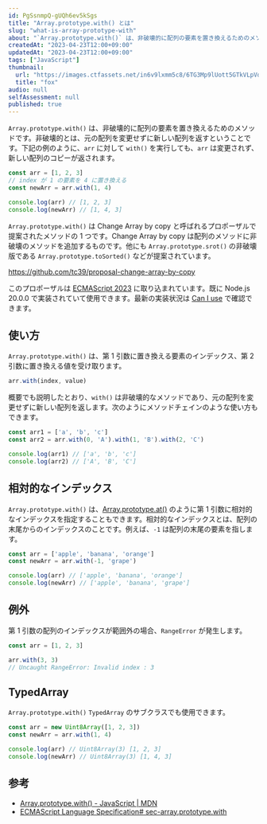 ```yaml
---
id: PgSsnmpQ-gUQh6ev5kSgs
title: "Array.prototype.with() とは"
slug: "what-is-array-prototype-with"
about: "`Array.prototype.with()` は、非破壊的に配列の要素を置き換えるためのメソッドです。非破壊的とは、元の配列を変更せずに新しい配列を返すということです。`arr` に対して `with()` を実行しても、`arr` は変更されず、新しい配列のコピーが返されます。"
createdAt: "2023-04-23T12:00+09:00"
updatedAt: "2023-04-23T12:00+09:00"
tags: ["JavaScript"]
thumbnail:
  url: "https://images.ctfassets.net/in6v9lxmm5c8/6TG3Mp9lUott5GTkVLpVdH/15d41aaca34fe13d1696774a4532d2ab/___Pngtree___vector_fox_585540.png"
  title: "fox"
audio: null
selfAssessment: null
published: true
---
```

`Array.prototype.with()` は、非破壊的に配列の要素を置き換えるためのメソッドです。非破壊的とは、元の配列を変更せずに新しい配列を返すということです。下記の例のように、`arr` に対して `with()` を実行しても、`arr` は変更されず、新しい配列のコピーが返されます。

```js
const arr = [1, 2, 3]
// index が 1 の要素を 4 に置き換える
const newArr = arr.with(1, 4)

console.log(arr) // [1, 2, 3]
console.log(newArr) // [1, 4, 3]
```

`Array.prototype.with()` は Change Array by copy と呼ばれるプロポーザルで提案されたメソッドの 1 つです。Change Array by copy は配列のメソッドに非破壊のメソッドを追加するものです。他にも `Array.prototype.srot()` の非破壊版である `Array.prototype.toSorted()` などが提案されています。

https://github.com/tc39/proposal-change-array-by-copy

このプロポーザルは [ECMAScript 2023](https://tc39.es/ecma262/2023/) に取り込まれています。既に Node.js 20.0.0 で実装されていて使用できます。最新の実装状況は [Can I use](https://caniuse.com/mdn-javascript_builtins_array_with) で確認できます。


## 使い方

`Array.prototype.with()` は、第 1 引数に置き換える要素のインデックス、第 2 引数に置き換える値を受け取ります。

```js
arr.with(index, value)
```

概要でも説明したとおり、`with()` は非破壊的なメソッドであり、元の配列を変更せずに新しい配列を返します。次のようにメソッドチェインのような使い方もできます。

```js
const arr1 = ['a', 'b', 'c']
const arr2 = arr.with(0, 'A').with(1, 'B').with(2, 'C')

console.log(arr1) // ['a', 'b', 'c']
console.log(arr2) // ['A', 'B', 'C']
```

## 相対的なインデックス

`Array.prototype.with()` は、[Array.prototype.at()](https://developer.mozilla.org/ja/docs/Web/JavaScript/Reference/Global_Objects/Array/at) のように第 1 引数に相対的なインデックスを指定することもできます。相対的なインデックスとは、配列の末尾からのインデックスのことです。例えば、`-1` は配列の末尾の要素を指します。

```js
const arr = ['apple', 'banana', 'orange']
const newArr = arr.with(-1, 'grape')

console.log(arr) // ['apple', 'banana', 'orange']
console.log(newArr) // ['apple', 'banana', 'grape']
```

## 例外

第 1 引数の配列のインデックスが範囲外の場合、`RangeError` が発生します。

```js
const arr = [1, 2, 3]

arr.with(3, 3)
// Uncaught RangeError: Invalid index : 3
```

## TypedArray

`Array.prototype.with()` `TypedArray` のサブクラスでも使用できます。

```js
const arr = new Uint8Array([1, 2, 3])
const newArr = arr.with(1, 4)

console.log(arr) // Uint8Array(3) [1, 2, 3]
console.log(newArr) // Uint8Array(3) [1, 4, 3]
```

## 参考

- [Array.prototype.with() - JavaScript | MDN](https://developer.mozilla.org/en-US/docs/Web/JavaScript/Reference/Global_Objects/Array/with)
- [ECMAScript Language Specification# sec-array.prototype.with](https://tc39.es/ecma262/multipage/indexed-collections.html#sec-array.prototype.with)
